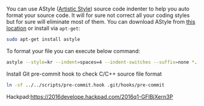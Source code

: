 You can use AStyle ([Artistic Style](http://astyle.sourceforge.net/)) source code indenter to
help you auto format your source code. It will for sure not correct all your coding styles but
for sure will eliminate most of them. You can download AStyle from [this location](http://astyle.sourceforge.net/)
or install via `apt-get`:
```sh
sudo apt-get install astyle
```

To format your file you can execute below command:
```sh
astyle --style=kr --indent=spaces=4 --indent-switches --suffix=none *.[ch]
```

Install Git pre-commit hook to check C/C++ source file format
```sh
ln -sf ../../scripts/pre-commit.hook .git/hooks/pre-commit
```

Hackpad:https://2016develope.hackpad.com/2016q1-GFlBjXern3P
